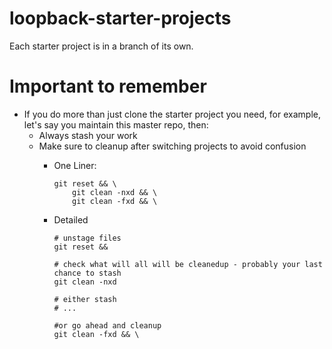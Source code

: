 # loopback-starter-projects

Each starter project is in a branch of its own.

# Important to remember

* If you do more than just clone the starter project you need, for example, let's say you maintain this master repo, then:
    * Always stash your work
    * Make sure to cleanup after switching projects to avoid confusion
        * One Liner:

            ```
            git reset && \
                git clean -nxd && \
                git clean -fxd && \
            ```
        * Detailed

            ```
            # unstage files
            git reset && 

            # check what will all will be cleanedup - probably your last chance to stash
            git clean -nxd

            # either stash
            # ...

            #or go ahead and cleanup
            git clean -fxd && \
            ```
